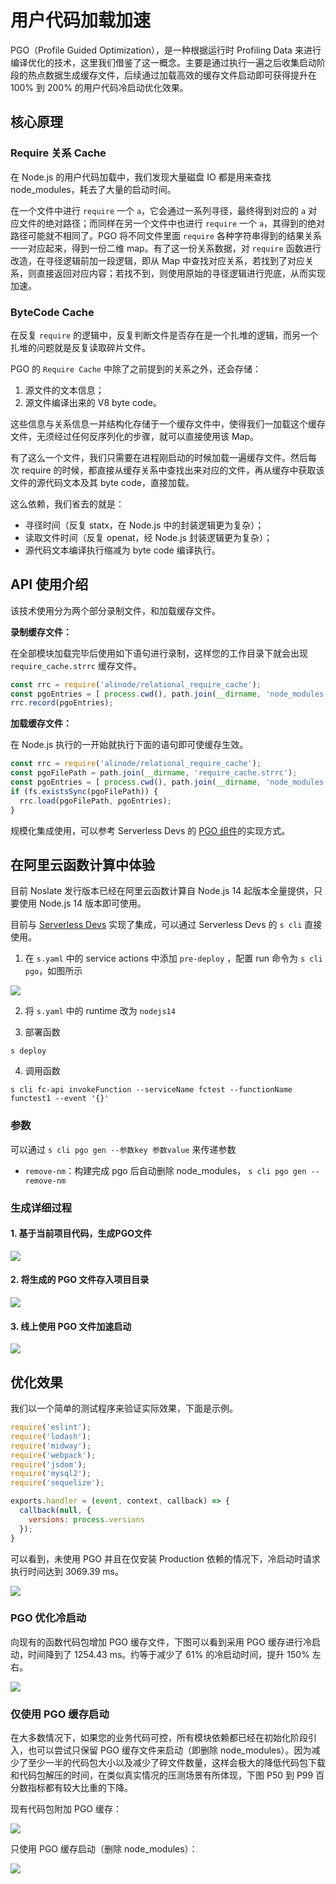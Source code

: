 # 用户代码加载加速

PGO（Profile Guided Optimization），是一种根据运行时 Profiling Data 来进行编译优化的技术，这里我们借鉴了这一概念。主要是通过执行一遍之后收集启动阶段的热点数据生成缓存文件，后续通过加载高效的缓存文件启动即可获得提升在 100% 到 200% 的用户代码冷启动优化效果。

## 核心原理

### Require 关系 Cache

在 Node.js 的用户代码加载中，我们发现大量磁盘 IO 都是用来查找 node_modules，耗去了大量的启动时间。

在一个文件中进行 `require` 一个 `a`，它会通过一系列寻径，最终得到对应的 `a` 对应文件的绝对路径；而同样在另一个文件中也进行 `require` 一个 `a`，其得到的绝对路径可能就不相同了。PGO 将不同文件里面 `require` 各种字符串得到的结果关系一一对应起来，得到一份二维 map。有了这一份关系数据，对 `require` 函数进行改造，在寻径逻辑前加一段逻辑，即从 Map 中查找对应关系，若找到了对应关系，则直接返回对应内容；若找不到，则使用原始的寻径逻辑进行兜底，从而实现加速。

### ByteCode Cache

在反复 `require` 的逻辑中，反复判断文件是否存在是一个扎堆的逻辑，而另一个扎堆的问题就是反复读取碎片文件。

PGO 的 `Require Cache` 中除了之前提到的关系之外，还会存储：

1. 源文件的文本信息；
2. 源文件编译出来的 V8 byte code。

这些信息与关系信息一并结构化存储于一个缓存文件中，使得我们一加载这个缓存文件，无须经过任何反序列化的步骤，就可以直接使用该 Map。

有了这么一个文件，我们只需要在进程刚启动的时候加载一遍缓存文件。然后每次 require 的时候，都直接从缓存关系中查找出来对应的文件，再从缓存中获取该文件的源代码文本及其 byte code，直接加载。

这么依赖，我们省去的就是：

+ 寻径时间（反复 statx，在 Node.js 中的封装逻辑更为复杂）；
+ 读取文件时间（反复 openat，经 Node.js 封装逻辑更为复杂）；
+ 源代码文本编译执行缩减为 byte code 编译执行。


## API 使用介绍

该技术使用分为两个部分录制文件，和加载缓存文件。

**录制缓存文件：**

在全部模块加载完毕后使用如下语句进行录制，这样您的工作目录下就会出现 `require_cache.strrc` 缓存文件。

```javascript
const rrc = require('alinode/relational_require_cache');
const pgoEntries = [ process.cwd(), path.join(__dirname, 'node_modules') ];
rrc.record(pgoEntries);
```

**加载缓存文件：**

在 Node.js 执行的一开始就执行下面的语句即可使缓存生效。

```javascript
const rrc = require('alinode/relational_require_cache');
const pgoFilePath = path.join(__dirname, 'require_cache.strrc');
const pgoEntries = [ process.cwd(), path.join(__dirname, 'node_modules') ];
if (fs.existsSync(pgoFilePath)) {
  rrc.load(pgoFilePath, pgoEntries);
}
```

规模化集成使用，可以参考 Serverless Devs 的 [PGO 组件](https://github.com/midwayjs/pgo)的实现方式。

## 在阿里云函数计算中体验

目前 Noslate 发行版本已经在阿里云函数计算自 Node.js 14 起版本全量提供，只要使用 Node.js 14 版本即可使用。

目前与 [Serverless Devs](https://www.serverless-devs.com/) 实现了集成，可以通过 Serverless Devs 的 `s cli` 直接使用。

1. 在 `s.yaml` 中的 service actions 中添加 `pre-deploy` ，配置 run 命令为 `s cli pgo`，如图所示


![](https://gw.alicdn.com/imgextra/i2/O1CN01I1r4Px1zLjaHcU0ZD_!!6000000006698-2-tps-1646-642.png)

2. 将 `s.yaml` 中的 runtime 改为 `nodejs14`

3. 部署函数
```shell
s deploy
```

4. 调用函数
```shell
s cli fc-api invokeFunction --serviceName fctest --functionName functest1 --event '{}'
```

### 参数

可以通过 `s cli pgo gen --参数key 参数value` 来传递参数

+ `remove-nm`：构建完成 pgo 后自动删除 node_modules， `s cli pgo gen --remove-nm`

### 生成详细过程
#### 1. 基于当前项目代码，生成PGO文件
![](https://gw.alicdn.com/imgextra/i2/O1CN01XHeTqp1cXsvsuRAyq_!!6000000003611-2-tps-1164-930.png)
#### 2. 将生成的 PGO 文件存入项目目录
![](https://gw.alicdn.com/imgextra/i2/O1CN01xp4Du11Xq8dg742js_!!6000000002974-2-tps-1050-629.png)
#### 3. 线上使用 PGO 文件加速启动
![](https://gw.alicdn.com/imgextra/i4/O1CN01OGG21g1VhJmLQlEAS_!!6000000002684-2-tps-886-506.png)


## 优化效果

我们以一个简单的测试程序来验证实际效果，下面是示例。

```javascript
require('eslint');
require('lodash');
require('midway');
require('webpack');
require('jsdom');
require('mysql2');
require('sequelize');

exports.handler = (event, context, callback) => {
  callback(null, {
    versions: process.versions
  });
}
```

可以看到，未使用 PGO 并且在仅安装 Production 依赖的情况下，冷启动时请求执行时间达到 3069.39 ms。


![](../assets/pgo_before.png)

### PGO 优化冷启动

向现有的函数代码包增加 PGO 缓存文件，下图可以看到采用 PGO 缓存进行冷启动，时间降到了 1254.43 ms。约等于减少了 61% 的冷启动时间，提升 150% 左右。

![](../assets/pgo_after1.png)

### 仅使用 PGO 缓存启动

在大多数情况下，如果您的业务代码可控，所有模块依赖都已经在初始化阶段引入，也可以尝试只保留 PGO 缓存文件来启动（即删除 node_modules）。因为减少了至少一半的代码包大小以及减少了碎文件数量，这样会极大的降低代码包下载和代码包解压的时间，在类似真实情况的压测场景有所体现，下图 P50 到 P99 百分数指标都有较大比重的下降。

现有代码包附加 PGO 缓存：

![](../assets/pgo_after2.png)

只使用 PGO 缓存启动（删除 node_modules）：

![](../assets/pgo_after3.png)
